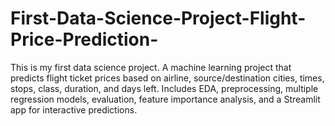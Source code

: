 # First-Data-Science-Project-Flight-Price-Prediction-
This is my first data science project. A machine learning project that predicts flight ticket prices based on airline, source/destination cities, times, stops, class, duration, and days left. Includes EDA, preprocessing, multiple regression models, evaluation, feature importance analysis, and a Streamlit app for interactive predictions.
